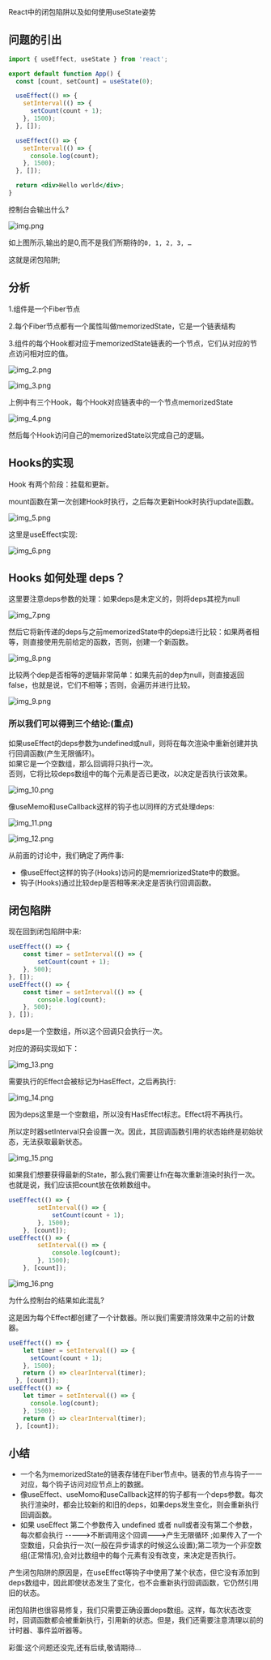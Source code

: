 

React中的闭包陷阱以及如何使用useState姿势

##  问题的引出

```jsx
import { useEffect, useState } from 'react';

export default function App() {
  const [count, setCount] = useState(0);

  useEffect(() => {
    setInterval(() => {
      setCount(count + 1);
    }, 1500);
  }, []);

  useEffect(() => {
    setInterval(() => {
      console.log(count);
    }, 1500);
  }, []);

  return <div>Hello world</div>;
}
```

控制台会输出什么?


![img.png](img.png)

如上图所示,输出的是0,而不是我们所期待的`0, 1, 2, 3, …`

这就是闭包陷阱;

## 分析

1.组件是一个Fiber节点

2.每个Fiber节点都有一个属性叫做memorizedState，它是一个链表结构

3.组件的每个Hook都对应于memorizedState链表的一个节点，它们从对应的节点访问相对应的值。


![img_2.png](img_2.png)

![img_3.png](img_3.png)

上例中有三个Hook，每个Hook对应链表中的一个节点memorizedState

![img_4.png](img_4.png)

然后每个Hook访问自己的memorizedState以完成自己的逻辑。

## Hooks的实现

Hook 有两个阶段：挂载和更新。

mount函数在第一次创建Hook时执行，之后每次更新Hook时执行update函数。

![img_5.png](img_5.png)

这里是useEffect实现:

![img_6.png](img_6.png)

## Hooks 如何处理 deps？

这里要注意deps参数的处理：如果deps是未定义的，则将deps其视为null

![img_7.png](img_7.png)

然后它将新传递的deps与之前memorizedState中的deps进行比较：如果两者相等，则直接使用先前给定的函数，否则，创建一个新函数。

![img_8.png](img_8.png)

比较两个dep是否相等的逻辑非常简单：如果先前的dep为null，则直接返回false，也就是说，它们不相等；否则，会遍历并进行比较。

![img_9.png](img_9.png)

### 所以我们可以得到三个结论:(重点)

如果useEffect的deps参数为undefined或null，则将在每次渲染中重新创建并执行回调函数(产生无限循环)。<br>
如果它是一个空数组，那么回调将只执行一次。  <br>
否则，它将比较deps数组中的每个元素是否已更改，以决定是否执行该效果。<br>


![img_10.png](img_10.png)

像useMemo和useCallback这样的钩子也以同样的方式处理deps:

![img_11.png](img_11.png)


![img_12.png](img_12.png)

从前面的讨论中，我们确定了两件事:

- 像useEffect这样的钩子(Hooks)访问的是memriorizedState中的数据。
- 钩子(Hooks)通过比较dep是否相等来决定是否执行回调函数。


## 闭包陷阱

现在回到闭包陷阱中来:

```jsx
useEffect(() => { 
    const timer = setInterval(() => { 
        setCount(count + 1); 
    }, 500); 
}, []);
useEffect(() => { 
    const timer = setInterval(() => { 
        console.log(count); 
    }, 500); 
}, []);
```

deps是一个空数组，所以这个回调只会执行一次。

对应的源码实现如下：

![img_13.png](img_13.png)

需要执行的Effect会被标记为HasEffect，之后再执行:

![img_14.png](img_14.png)

因为deps这里是一个空数组，所以没有HasEffect标志。Effect将不再执行。

所以定时器setInterval只会设置一次。因此，其回调函数引用的状态始终是初始状态，无法获取最新状态。

![img_15.png](img_15.png)

如果我们想要获得最新的State，那么我们需要让fn在每次重新渲染时执行一次。也就是说，我们应该把count放在依赖数组中。

```jsx
useEffect(() => {
        setInterval(() => {
            setCount(count + 1);
        }, 1500);
    }, [count]);
useEffect(() => {
        setInterval(() => {
            console.log(count);
        }, 1500);
    }, [count]);
```


![img_16.png](img_16.png)

为什么控制台的结果如此混乱?

这是因为每个Effect都创建了一个计数器。所以我们需要清除效果中之前的计数器。

```jsx
useEffect(() => {
    let timer = setInterval(() => {
      setCount(count + 1);
    }, 1500);
    return () => clearInterval(timer);
  }, [count]);
useEffect(() => {
    let timer = setInterval(() => {
      console.log(count);
    }, 1500);
    return () => clearInterval(timer);
  }, [count]);

```

## 小结

- 一个名为memorizedState的链表存储在Fiber节点中。链表的节点与钩子一一对应，每个钩子访问对应节点上的数据。
- 像useEffect、useMomo和useCallback这样的钩子都有一个deps参数。每次执行渲染时，都会比较新的和旧的deps，如果deps发生变化，则会重新执行回调函数。
- 如果 useEffect 第二个参数传入 undefined 或者 null或者没有第二个参数，每次都会执行 ----->不断调用这个回调--->产生无限循环 ;如果传入了一个空数组，只会执行一次(一般在异步请求的时候这么设置);第二项为一个非空数组(正常情况),会对比数组中的每个元素有没有改变，来决定是否执行。

产生闭包陷阱的原因是，在useEffect等钩子中使用了某个状态，但它没有添加到deps数组中，因此即使状态发生了变化，也不会重新执行回调函数，它仍然引用旧的状态。

闭包陷阱也很容易修复，我们只需要正确设置deps数组。这样，每次状态改变时，回调函数都会被重新执行，引用新的状态。但是，我们还需要注意清理以前的计时器、事件监听器等。


彩蛋:这个问题还没完,还有后续,敬请期待...







































